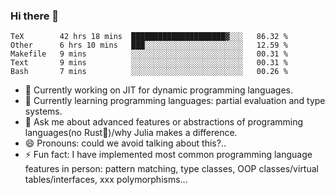 
### Hi there 👋

<!--START_SECTION:waka-->
```text
TeX        42 hrs 18 mins  █████████████████████▓░░░   86.32 % 
Other      6 hrs 10 mins   ███░░░░░░░░░░░░░░░░░░░░░░   12.59 % 
Makefile   9 mins          ░░░░░░░░░░░░░░░░░░░░░░░░░   00.31 % 
Text       9 mins          ░░░░░░░░░░░░░░░░░░░░░░░░░   00.31 % 
Bash       7 mins          ░░░░░░░░░░░░░░░░░░░░░░░░░   00.26 % 
```
<!--END_SECTION:waka-->

- 🔭 Currently working on JIT for dynamic programming languages.
- 🌱 Currently learning programming languages: partial evaluation and type systems.
- 💬 Ask me about advanced features or abstractions of programming languages(no Rust🤔)/why Julia makes a difference.
- 😄 Pronouns: could we avoid talking about this?..
- ⚡ Fun fact: I have implemented most common programming language features in person: pattern matching, type classes, OOP classes/virtual tables/interfaces, xxx polymorphisms...

<!--
**thautwarm/thautwarm** is a ✨ _special_ ✨ repository because its `README.md` (this file) appears on your GitHub profile.

Here are some ideas to get you started:

- 🔭 I’m currently working on ...
- 🌱 I’m currently learning ...
- 👯 I’m looking to collaborate on ...
- 🤔 I’m looking for help with ...
- 💬 Ask me about ...
- 📫 How to reach me: ...
- 😄 Pronouns: ...
- ⚡ Fun fact: ...
-->
